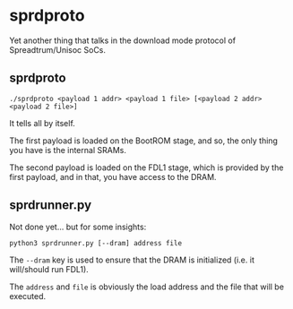 # sprdproto

Yet another thing that talks in the download mode protocol of Spreadtrum/Unisoc SoCs.

## sprdproto

`./sprdproto <payload 1 addr> <payload 1 file> [<payload 2 addr> <payload 2 file>]`

It tells all by itself.

The first payload is loaded on the BootROM stage, and so, the only thing you have is the internal SRAMs.

The second payload is loaded on the FDL1 stage, which is provided by the first payload, and in that,
you have access to the DRAM.

## sprdrunner.py

Not done yet... but for some insights:

`python3 sprdrunner.py [--dram] address file`

The `--dram` key is used to ensure that the DRAM is initialized (i.e. it will/should run FDL1).

The `address` and `file` is obviously the load address and the file that will be executed.
